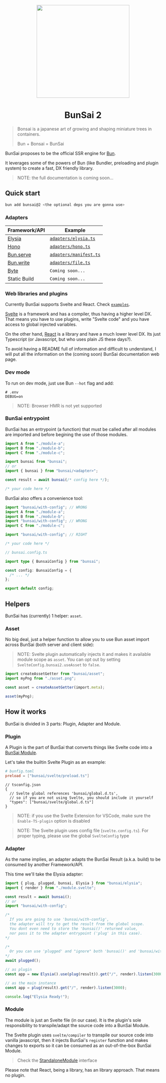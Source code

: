 <p align="center"><img width="300rem" height="300rem" src="https://github.com/levii-pires/bunsai2/blob/main/assets/logo.png?raw=true"></p>

<h1 align="center">BunSai 2</h1>

> Bonsai is a japanese art of growing and shaping miniature trees in containers.
>
> Bun + Bonsai = BunSai

BunSai proposes to be the official SSR engine for [Bun](https://bun.sh).

It leverages some of the powers of Bun (like Bundler, preloading and plugin system) to create a fast, DX friendly library.

> NOTE: the full documentation is coming soon...

## Quick start

```bash
bun add bunsai@2 <the optional deps you are gonna use>
```

### Adapters

| Framework/API                                       | Example                                                       |
| --------------------------------------------------- | ------------------------------------------------------------- |
| [Elysia](https://elysiajs.com/)                     | [`adapters/elysia.ts`](./examples/src/adapters/elysia.ts)     |
| [Hono](https://hono.dev/)                           | [`adapters/hono.ts`](./examples/src/adapters/hono.ts)         |
| [Bun.serve](https://bun.sh/docs/api/http#bun-serve) | [`adapters/manifest.ts`](./examples/src/adapters/manifest.ts) |
| [Bun.write](https://bun.sh/docs/api/file-io)        | [`adapters/file.ts`](./examples/src/adapters/file.ts)         |
| [Byte](https://bytejs.pages.dev/)                   | `Coming soon...`                                              |
| Static Build                                        | `Coming soon...`                                              |

### Web libraries and plugins

Currently BunSai supports Svelte and React. Check [`examples`](./examples/src/).

[Svelte](https://svelte.dev/) is a framework and has a compiler, thus having a higher level DX. That means you have to use plugins, write "Svelte code" and you have access to global injected variables.

On the other hand, [React](https://react.dev/) is a library and have a much lower level DX. Its just Typescript (or Javascript, but who uses plain JS these days?).

To avoid having a README full of information and difficult to understand, I will put all the information on the (coming soon) BunSai documentation web page.

### Dev mode

To run on dev mode, just use Bun `--hot` flag and add:

```properties
# .env
DEBUG=on
```

> NOTE: Browser HMR is not yet supported

### BunSai entrypoint

BunSai has an entrypoint (a function) that must be called after all modules are imported and before begining the use of those modules.

```ts
import A from "./module-a";
import B from "./module-b";
import C from "./module-c";

import bunsai from "bunsai";
// or
import { bunsai } from "bunsai/<adapter>";

const result = await bunsai(/* config here */);

/* your code here */
```

BunSai also offers a convenience tool:

```ts
import "bunsai/with-config"; // WRONG
import A from "./module-a";
import B from "./module-b";
import "bunsai/with-config"; // WRONG
import C from "./module-c";

import "bunsai/with-config"; // RIGHT

/* your code here */
```

```ts
// bunsai.config.ts

import type { BunsaiConfig } from "bunsai";

const config: BunsaiConfig = {
  /* ... */
};

export default config;
```

## Helpers

BunSai has (currently) 1 helper: `asset`.

### Asset

No big deal, just a helper function to allow you to use Bun asset import across BunSai (both server and client side):

> NOTE: Svelte plugin automatically injects it and makes it available module scope as `asset`.
> You can opt out by setting `SvelteConfig.bunsai2.useAsset` to `false`.

```ts
import createAssetGetter from "bunsai/asset";
import myPng from "./asset.png";

const asset = createAssetGetter(import.meta);

asset(myPng);
```

## How it works

BunSai is divided in 3 parts: Plugin, Adapter and Module.

### Plugin

A Plugin is the part of BunSai that converts things like Svelte code into a [BunSai Module](#module).

Let's take the builtin Svelte Plugin as an example:

```toml
# bunfig.toml
preload = ["bunsai/svelte/preload.ts"]
```

```jsonc
// tsconfig.json
{
  // Svelte global references 'bunsai/global.d.ts',
  // so if you are not using Svelte, you should include it yourself
  "types": ["bunsai/svelte/global.d.ts"]
}
```

> NOTE: if you use the Svelte Extension for VSCode, make sure the `Enable-TS-plugin` option is disabled

> NOTE: The Svelte plugin uses config file (`svelte.config.ts`). For proper typing, please use the global `SvelteConfig` type

### Adapter

As the name implies, an adapter adapts the BunSai Result (a.k.a. build) to be consumed by another Framework/API.

This time we'll take the Elysia adapter:

```ts
import { plug, plugged, bunsai, Elysia } from "bunsai/elysia";
import { render } from "./module.svelte";

const result = await bunsai();
// or
import "bunsai/with-config";

/* 
  If you are going to use 'bunsai/with-config',
  the adapter will try to get the result from the global scope.
  You dont even need to store the 'bunsai()' returned value,
  nor pass it to the adapter entrypoint ('plug' in this case).
*/

/*
  Or you can use 'plugged' and "ignore" both 'bunsai()' and 'bunsai/with-config'
*/
await plugged();

// as plugin
const app = new Elysia().use(plug(result)).get("/", render).listen(3000);

// as the main instance
const app = plug(result).get("/", render).listen(3000);

console.log("Elysia Ready!");
```

### Module

The module is just an Svelte file (in our case). It is the plugin's sole responsibility to transpile/adapt the source code into a BunSai Module.

The Svelte plugin uses `svelte/compiler` to transpile our source code into vanilla javascript, then it injects BunSai's `register` function and makes changes to exports so it can be consumed as an out-of-the-box BunSai Module.

> Check the [StandaloneModule](./src/core/module.ts) interface

Please note that React, being a library, has an library approach. That means no plugin.
